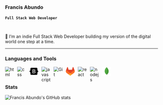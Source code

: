 ### Francis Abundo

**`Full Stack Web Developer`**

<br/>

🔭 I’m an indie Full Stack Web Developer building my version of the digital world one step at a time.
<br/>


<hr>


### Languages and Tools


<img align="left" alt="html" width="30px" style="padding-right:10px" src="https://cdn.jsdelvr.net/gh/devicons/devicon/icons/html5/html5-plain.svg" />
<img align="left" alt="css" width="30px" style="padding-right:10px" src="https://cdn.jsdelvr.net/gh/devicons/devicon/icons/css3/css3-plain.svg" />
<img align="left" alt="bootstrap" width="30px" style="padding-right:10px" src="https://github.com/devicons/devicon/blob/v2.15.1/icons/bootstrap/bootstrap-plain.svg" />
<img align="left" alt="javascript" width="30px" style="padding-right:10px" src="https://cdn.jsdelvr.net/gh/devicons/devicon/icons/javascript/javascript-plain.svg" />
<img align="left" alt="Git" width="30px" style="padding-right:10px" src="https://cdn.jsdelvr.net/gh/devicons/devicon/icons/git/git-original.svg" />
<img align="left" alt="gitlab" width="30px" style="padding-right:10px" src="https://github.com/devicons/devicon/blob/v2.15.1/icons/gitlab/gitlab-original.svg" />
<img align="left" alt="react" width="30px" style="padding-right:10px" src="https://cdn.jsdelvr.net/gh/devicons/devicon/icons/react/react-original.svg" />
<img align="left" alt="nodejs" width="30px" style="padding-right:10px" src="https://cdn.jsdelvr.net/gh/devicons/devicon/icons/nodejs/nodejs-original.svg" />
<img align="left" alt="mongodb" width="30px" style="padding-right:10px" src="https://github.com/devicons/devicon/blob/v2.15.1/icons/mongodb/mongodb-original.svg" />


<br/><br/>


### Stats

![Francis Abundo's GitHub stats](https://github-readme-stats.vercel.app/api?username=francisabundo&show_icons=true&theme=gruvbox)
